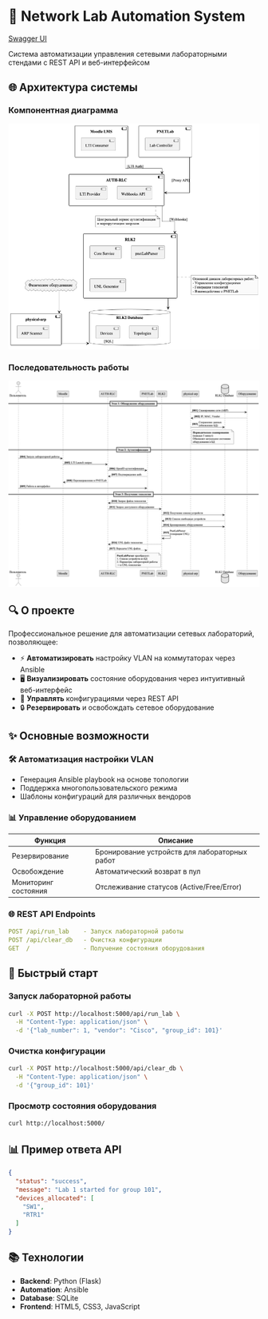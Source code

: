 # 🚀 Network Lab Automation System

[Swagger UI](http://localhost:5000/api/docs)

Система автоматизации управления сетевыми лабораторными стендами с REST API и веб-интерфейсом

## 🌐 Архитектура системы

### Компонентная диаграмма

![images/1.png](images/1.png)

### Последовательность работы

![images/2.png](images/2.png)

## 🔍 О проекте

Профессиональное решение для автоматизации сетевых лабораторий, позволяющее:

- ⚡ **Автоматизировать** настройку VLAN на коммутаторах через Ansible
- 🖥️ **Визуализировать** состояние оборудования через интуитивный веб-интерфейс
- 🔄 **Управлять** конфигурациями через REST API
- 🔒 **Резервировать** и освобождать сетевое оборудование

## ✨ Основные возможности

### 🛠️ Автоматизация настройки VLAN

- Генерация Ansible playbook на основе топологии
- Поддержка многопользовательского режима
- Шаблоны конфигураций для различных вендоров

### 📊 Управление оборудованием

| Функция              | Описание                                      |
|----------------------|-----------------------------------------------|
| Резервирование       | Бронирование устройств для лабораторных работ |
| Освобождение         | Автоматический возврат в пул                  |
| Мониторинг состояния | Отслеживание статусов (Active/Free/Error)     |

### 🌐 REST API Endpoints

```yaml
POST /api/run_lab    - Запуск лабораторной работы
POST /api/clear_db   - Очистка конфигурации
GET  /               - Получение состояния оборудования
```

## 🚀 Быстрый старт

### Запуск лабораторной работы

```bash
curl -X POST http://localhost:5000/api/run_lab \
  -H "Content-Type: application/json" \
  -d '{"lab_number": 1, "vendor": "Cisco", "group_id": 101}'
```

### Очистка конфигурации

```bash
curl -X POST http://localhost:5000/api/clear_db \
  -H "Content-Type: application/json" \
  -d '{"group_id": 101}'
```

### Просмотр состояния оборудования

```bash
curl http://localhost:5000/
```

## 📊 Пример ответа API

```json
{
  "status": "success",
  "message": "Lab 1 started for group 101",
  "devices_allocated": [
    "SW1",
    "RTR1"
  ]
}
```

## 📚 Технологии

- **Backend**: Python (Flask)
- **Automation**: Ansible
- **Database**: SQLite
- **Frontend**: HTML5, CSS3, JavaScript